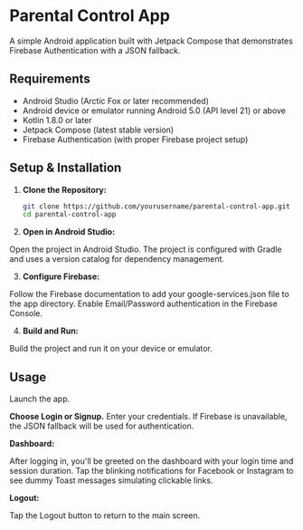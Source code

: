 # Parental Control App

A simple Android application built with Jetpack Compose that demonstrates Firebase Authentication with a JSON fallback.

## Requirements

- Android Studio (Arctic Fox or later recommended)
- Android device or emulator running Android 5.0 (API level 21) or above
- Kotlin 1.8.0 or later
- Jetpack Compose (latest stable version)
- Firebase Authentication (with proper Firebase project setup)

## Setup & Installation

1. **Clone the Repository:**

   ```bash
   git clone https://github.com/yourusername/parental-control-app.git
   cd parental-control-app
    ```
  
2. **Open in Android Studio:**

Open the project in Android Studio. The project is configured with Gradle and uses a version catalog for dependency management.


3. **Configure Firebase:**

Follow the Firebase documentation to add your google-services.json file to the app directory.
Enable Email/Password authentication in the Firebase Console.

4. **Build and Run:**

Build the project and run it on your device or emulator.

## Usage

Launch the app.

**Choose Login or Signup.**
Enter your credentials. If Firebase is unavailable, the JSON fallback will be used for authentication.

**Dashboard:**

After logging in, you'll be greeted on the dashboard with your login time and session duration.
Tap the blinking notifications for Facebook or Instagram to see dummy Toast messages simulating clickable links.

**Logout:**

Tap the Logout button to return to the main screen.
